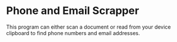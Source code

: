 # Phone and Email Scrapper
 This program can either scan a document or read from your device clipboard to find phone numbers and email addresses.
